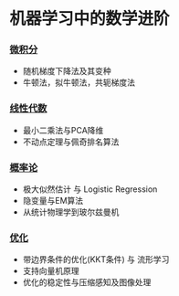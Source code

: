 # 机器学习中的数学进阶

### [微积分](https://github.com/fengguan/education/tree/master/Mathematics/Calculus)
* 随机梯度下降法及其变种
* 牛顿法，拟牛顿法，共轭梯度法

### [线性代数](https://github.com/fengguan/education/tree/master/Mathematics/LinearAlgebra)
* 最小二乘法与PCA降维
* 不动点定理与佩奇排名算法

### [概率论](https://github.com/fengguan/education/tree/master/Mathematics/probability)
* 极大似然估计 与 Logistic Regression
* 隐变量与EM算法
* 从统计物理学到玻尔兹曼机

### [优化](https://github.com/fengguan/education/blob/master/Mathematics/optimization/README.md)
* 带边界条件的优化(KKT条件) 与 流形学习
* 支持向量机原理
* 优化的稳定性与压缩感知及图像处理

